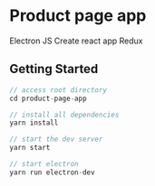 # Product page app

Electron JS
Create react app
Redux

## Getting Started

```javascript
// access root directory
cd product-page-app

// install all dependencies
yarn install

// start the dev server
yarn start

// start electron
yarn run electron-dev
```